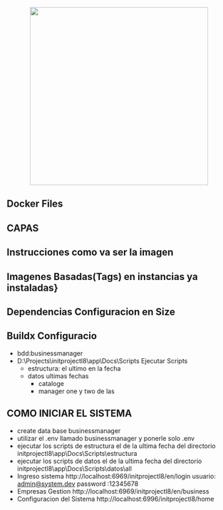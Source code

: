 <p align="center"><a href="https://docs.docker.com/reference/dockerfile/" target="_blank"><img src="https://miro.medium.com/v2/resize:fit:1400/0*CP98BIIBgMG2K3u5.png" width="400"></a></p>

## Docker Files 
## CAPAS
## Instrucciones como va ser la imagen
## Imagenes Basadas(Tags) en instancias ya instaladas}
## Dependencias Configuracion en Size
## Buildx Configuracio
- bdd:businessmanager
- D:\Projects\initprojectl8\app\Docs\Scripts 
 Ejecutar Scripts
   - estructura: el ultimo en la fecha
   - datos ultimas fechas
      - cataloge
      - manager
         one y two de las
        
## COMO INICIAR EL SISTEMA
- create data base businessmanager
- utilizar el .env llamado businessmanager y ponerle solo .env
- ejecutar los scripts de estructura el de la ultima fecha del directorio initprojectl8\app\Docs\Scripts\estructura
- ejecutar los scripts de datos el de la ultima fecha del directorio initprojectl8\app\Docs\Scripts\datos\all
- Ingreso sistema http://localhost:6969/initprojectl8/en/login usuario: admin@system.dev password :12345678
- Empresas Gestion  http://localhost:6969/initprojectl8/en/business
- Configuracion del Sistema http://localhost:6996/initprojectl8/home



